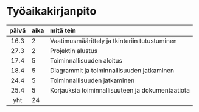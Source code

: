 # Työaikakirjanpito

| päivä | aika | mitä tein  |
| :----:|:-----| :-----|
| 16.3  | 2    | Vaatimusmäärittely ja tkinteriin tutustuminen 
| 27.3  | 2    | Projektin alustus
| 17.4  | 5    | Toiminnallisuuden aloitus
| 18.4  | 5    | Diagrammit ja toiminnallisuuden jatkaminen
| 24.4  | 5    | Toiminnallisuuden jatkaminen
| 25.4  | 5    | Korjauksia toiminnallisuuteen ja dokumentaatiota
| yht   | 24  | | 